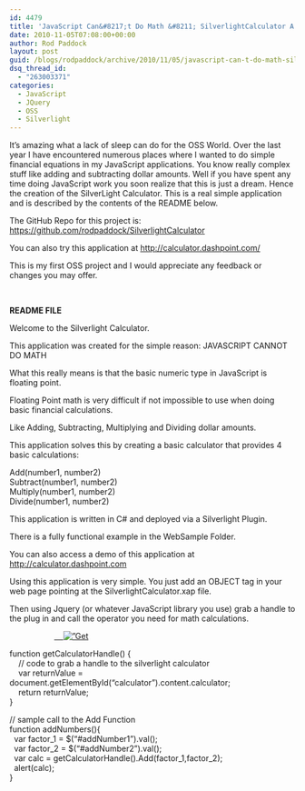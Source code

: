 ```yaml
---
id: 4479
title: 'JavaScript Can&#8217;t Do Math &#8211; SilverlightCalculator A New Silverlight OSS Project'
date: 2010-11-05T07:08:00+00:00
author: Rod Paddock
layout: post
guid: /blogs/rodpaddock/archive/2010/11/05/javascript-can-t-do-math-silverlightcalculator-a-new-silverlight-oss-project.aspx
dsq_thread_id:
  - "263003371"
categories:
  - JavaScript
  - JQuery
  - OSS
  - Silverlight
---
```

It&#8217;s amazing what a lack of sleep can do for the OSS World. Over the last year I have encountered numerous places where I wanted to do simple financial equations in my JavaScript applications. You know really complex stuff like adding and subtracting dollar amounts. Well if you have spent any time doing JavaScript work you soon realize that this is just a dream. Hence the creation of the SilverLight Calculator. This is a real simple application and is described by the contents of the README below. 

The GitHub Repo for this project is: <https://github.com/rodpaddock/SilverlightCalculator>

You can also try this application at <http://calculator.dashpoint.com/>

This is my first OSS project and I would appreciate any feedback or changes you may offer.

&nbsp;

**README FILE**

Welcome to the Silverlight Calculator.

This application was created for the simple reason: JAVASCRIPT CANNOT DO MATH

What this really means is that the basic numeric type in JavaScript is floating point. 

Floating Point math is very difficult if not impossible to use when doing basic financial calculations. 

Like Adding, Subtracting, Multiplying and Dividing dollar amounts.

This application solves this by creating a basic calculator that provides 4 basic calculations:

Add(number1, number2)  
Subtract(number1, number2)  
Multiply(number1, number2)  
Divide(number1, number2)

This application is written in C# and deployed via a Silverlight Plugin.

There is a fully functional example in the WebSample Folder.

You can also access a demo of this application at http://calculator.dashpoint.com

Using this application is very simple. You just add an OBJECT tag in your web page pointing at the SilverlightCalculator.xap file.

Then using Jquery (or whatever JavaScript library you use) grab a handle to the plug in and call the operator you need for math calculations.

<object id=&#8221;calculator&#8221; data=&#8221;data:application/x-silverlight-2,&#8221; type=&#8221;application/x-silverlight-2&#8243; width=&#8221;0%&#8221; height=&#8221;0%&#8221;>  
&nbsp;&nbsp;&nbsp; <param name=&#8221;source&#8221; value=&#8221;Silverlight/SilverlightCalculator.xap&#8221;/>  
&nbsp;&nbsp;&nbsp; <param name=&#8221;background&#8221; value=&#8221;white&#8221; />  
&nbsp;&nbsp;&nbsp; <param name=&#8221;minRuntimeVersion&#8221; value=&#8221;3.0.40818.0&#8243; />  
&nbsp;&nbsp;&nbsp; <param name=&#8221;autoUpgrade&#8221; value=&#8221;true&#8221; />  
&nbsp;&nbsp;&nbsp; <a href=&#8221;http://go.microsoft.com/fwlink/?LinkID=149156&v=3.0.40818.0&#8243; style=&#8221;text-decoration:none&#8221;>  
&nbsp;&nbsp;&nbsp; <img src=&#8221;http://go.microsoft.com/fwlink/?LinkId=108181&#8243; alt=&#8221;Get Microsoft Silverlight&#8221; style=&#8221;border-style:none&#8221;/>  
</object>

function getCalculatorHandle() {  
&nbsp;&nbsp;&nbsp; // code to grab a handle to the silverlight calculator  
&nbsp;&nbsp;&nbsp; var returnValue = document.getElementById(&#8220;calculator&#8221;).content.calculator;  
&nbsp;&nbsp;&nbsp; return returnValue;  
}

// sample call to the Add Function  
function addNumbers(){  
&nbsp; var factor_1 = $(&#8220;#addNumber1&#8221;).val();  
&nbsp; var factor_2 = $(&#8220;#addNumber2&#8221;).val();  
&nbsp; var calc = getCalculatorHandle().Add(factor\_1,factor\_2);  
&nbsp; alert(calc);  
}

&nbsp;